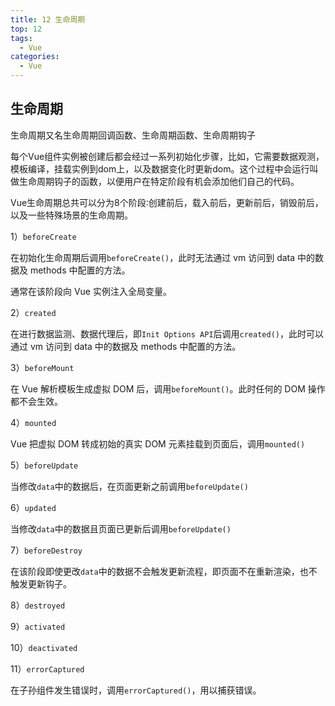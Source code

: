 ```yaml
---
title: 12 生命周期
top: 12
tags:
  - Vue
categories:
  - Vue
---
```


## 生命周期

生命周期又名生命周期回调函数、生命周期函数、生命周期钩子

每个Vue组件实例被创建后都会经过一系列初始化步骤，比如，它需要数据观测，模板编译，挂载实例到dom上，以及数据变化时更新dom。这个过程中会运行叫做生命周期钩子的函数，以便用户在特定阶段有机会添加他们自己的代码。

Vue生命周期总共可以分为8个阶段∶创建前后，载入前后，更新前后，销毁前后，以及一些特殊场景的生命周期。

1）`beforeCreate`

在初始化生命周期后调用`beforeCreate()`，此时无法通过 vm 访问到 data 中的数据及 methods 中配置的方法。

通常在该阶段向 Vue 实例注入全局变量。

2）`created`

在进行数据监测、数据代理后，即`Init Options API`后调用`created()`，此时可以通过 vm 访问到 data 中的数据及 methods 中配置的方法。

3）`beforeMount`

在 Vue 解析模板生成虚拟 DOM 后，调用`beforeMount()`。此时任何的 DOM 操作都不会生效。

4）`mounted`

Vue 把虚拟 DOM 转成初始的真实 DOM 元素挂载到页面后，调用`mounted()`

5）`beforeUpdate`

当修改`data`中的数据后，在页面更新之前调用`beforeUpdate()`

6）`updated`

当修改`data`中的数据且页面已更新后调用`beforeUpdate()`

7）`beforeDestroy`

在该阶段即使更改`data`中的数据不会触发更新流程，即页面不在重新渲染，也不触发更新钩子。

8）`destroyed`

9）`activated`

10）`deactivated`

11）`errorCaptured`

在子孙组件发生错误时，调用`errorCaptured()`，用以捕获错误。



